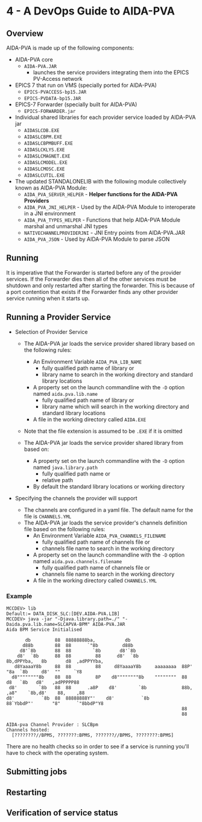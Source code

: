 # 4 - A DevOps Guide to AIDA-PVA

## Overview

AIDA-PVA is made up of the following components:

* AIDA-PVA core
    * `AIDA-PVA.JAR`
        * launches the service providers integrating them into the EPICS PV-Access network
* EPICS 7 that run on VMS (specially ported for AIDA-PVA)
    * `EPICS-PVACCESS-bp15.JAR`
    * `EPICS-PVDATA-bp15.JAR`
* EPICS-7 Forwarder (specially built for AIDA-PVA)
    * `EPICS-FORWARDER.jar`
* Individual shared libraries for each provider service loaded by AIDA-PVA jar
    * `AIDASLCDB.EXE`
    * `AIDASLCBPM.EXE`
    * `AIDASLCBPMBUFF.EXE`
    * `AIDASLCKLYS.EXE`
    * `AIDASLCMAGNET.EXE`
    * `AIDASLCMODEL.EXE`
    * `AIDASLCMOSC.EXE`
    * `AIDASLCUTIL.EXE`
* The updated STANDALONELIB with the following module collectively known as AIDA-PVA Module:
    * `AIDA_PVA_SERVER_HELPER` - **Helper functions for the AIDA-PVA Providers**
    * `AIDA_PVA_JNI_HELPER` - Used by the AIDA-PVA Module to interoperate in a JNI environment
    * `AIDA_PVA_TYPES_HELPER` - Functions that help AIDA-PVA Module marshal and unmarshal JNI types
    * `NATIVECHANNELPROVIDERJNI` - JNI Entry points from AIDA-PVA.JAR
    * `AIDA_PVA_JSON` - Used by AIDA-PVA Module to parse JSON

## Running

It is imperative that the Forwarder is started before any of the provider services. If the Forwarder dies then all of
the other services must be shutdown and only restarted after starting the forwarder. This is because of a port
contention that exists if the Forwarder finds any other provider service running when it starts up.

## Running a Provider Service

* Selection of Provider Service
    * The AIDA-PVA jar loads the service provider shared library based on the following rules:
        * An Environment Variable `AIDA_PVA_LIB_NAME`
            * fully qualified path name of library or
            * library name to search in the working directory and standard library locations
        * A property set on the launch commandline with the `-D` option named `aida.pva.lib.name`
            * fully qualified path name of library or
            * library name which will search in the working directory and standard library locations
        * A file in the working directory called `AIDA.EXE`
    * Note that the file extension is assumed to be `.EXE` if it is omitted

    * The AIDA-PVA jar loads the service provider shared library from based on:
        * A property set on the launch commandline with the `-D` option named `java.library.path`
            * fully qualified path name or
            * relative path
        * By default the standard library locations or working directory

* Specifying the channels the provider will support
    * The channels are configured in a yaml file. The default name for the file is `CHANNELS.YML`
    * The AIDA-PVA jar loads the service provider's channels definition file based on the following rules:
        * An Environment Variable `AIDA_PVA_CHANNELS_FILENAME`
            * fully qualified path name of channels file or
            * channels file name to search in the working directory
        * A property set on the launch commandline with the `-D` option named `aida.pva.channels.filename`
            * fully qualified path name of channels file or
            * channels file name to search in the working directory
        * A file in the working directory called `CHANNELS.YML`

### Example

```shell
MCCDEV> lib
Default:= DATA_DISK_SLC:[DEV.AIDA-PVA.LIB]
MCCDEV> java -jar "-Djava.library.path=./" "-Daida.pva.lib.name=SLCAPVA-BPM" AIDA-PVA.JAR
Aida BPM Service Initialised

       db         88  88888888ba,           db
      d88b        88  88      `"8b         d88b
     d8'`8b       88  88        `8b       d8'`8b
    d8'  `8b      88  88         88      d8'  `8b                8b,dPPYba,   8b       d8  ,adPPYYba,
   d8YaaaaY8b     88  88         88     d8YaaaaY8b     aaaaaaaa  88P'    "8a  `8b     d8'  ""     `Y8
  d8""""""""8b    88  88         8P    d8""""""""8b    """"""""  88       d8   `8b   d8'   ,adPPPPP88
 d8'        `8b   88  88      .a8P    d8'        `8b             88b,   ,a8"    `8b,d8'    88,    ,88
d8'          `8b  88  88888888Y"'    d8'          `8b            88`YbbdP"'       "8"      `"8bbdP"Y8
                                                                 88
                                                                 88

AIDA-pva Channel Provider : SLCBpm
Channels hosted:
  [????????//BPMS, ???????:BPMS, ???????//BPMS, ????????:BPMS]

```

There are no health checks so in order to see if a service is running you'll have to check with the operating system.

## Submitting jobs

## Restarting

## Verification of service status

